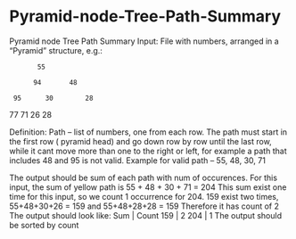 # Pyramid-node-Tree-Path-Summary
Pyramid node Tree Path Summary
Input:
File with numbers, arranged in a “Pyramid” structure, e.g.:
               
	       55
								
          94       48
					
     95      30        28
     
		 
77      71       26         28



Definition:
Path – list of numbers, one from each row. The path must start in the first row ( pyramid head) and go down row by row until the last row, while it cant move more than one to the right or left, for example a path that includes  48 and 95 is not valid.
Example for valid path – 55, 48, 30, 71

The output should be  sum of each path with num of occurences.
For this input, the sum of yellow path is 55 + 48 + 30 + 71 = 204
This sum exist one time for this input, so we count 1 occurrence for 204.
159 exist two times, 55+48+30+26 = 159 and 55+48+28+28 = 159
Therefore it has count of 2
The output should look like:
Sum | Count
159 | 2
204 | 1
The output should be sorted by count

